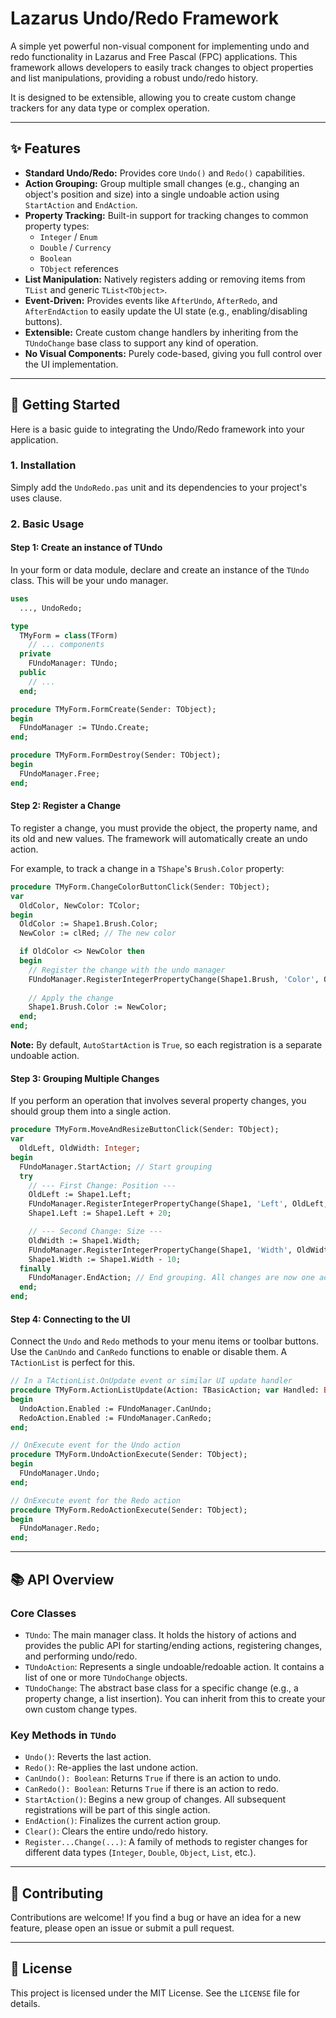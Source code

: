 # Lazarus Undo/Redo Framework

A simple yet powerful non-visual component for implementing undo and redo functionality in Lazarus and Free Pascal (FPC) applications. This framework allows developers to easily track changes to object properties and list manipulations, providing a robust undo/redo history.

It is designed to be extensible, allowing you to create custom change trackers for any data type or complex operation.

---

## ✨ Features

* **Standard Undo/Redo:** Provides core `Undo()` and `Redo()` capabilities.
* **Action Grouping:** Group multiple small changes (e.g., changing an object's position and size) into a single undoable action using `StartAction` and `EndAction`.
* **Property Tracking:** Built-in support for tracking changes to common property types:
    * `Integer` / `Enum`
    * `Double` / `Currency`
    * `Boolean`
    * `TObject` references
* **List Manipulation:** Natively registers adding or removing items from `TList` and generic `TList<TObject>`.
* **Event-Driven:** Provides events like `AfterUndo`, `AfterRedo`, and `AfterEndAction` to easily update the UI state (e.g., enabling/disabling buttons).
* **Extensible:** Create custom change handlers by inheriting from the `TUndoChange` base class to support any kind of operation.
* **No Visual Components:** Purely code-based, giving you full control over the UI implementation.

---

## 🚀 Getting Started

Here is a basic guide to integrating the Undo/Redo framework into your application.

### 1. Installation

Simply add the `UndoRedo.pas` unit and its dependencies to your project's uses clause.

### 2. Basic Usage

#### Step 1: Create an instance of TUndo

In your form or data module, declare and create an instance of the `TUndo` class. This will be your undo manager.

```pascal
uses
  ..., UndoRedo;

type
  TMyForm = class(TForm)
    // ... components
  private
    FUndoManager: TUndo;
  public
    // ...
  end;

procedure TMyForm.FormCreate(Sender: TObject);
begin
  FUndoManager := TUndo.Create;
end;

procedure TMyForm.FormDestroy(Sender: TObject);
begin
  FUndoManager.Free;
end;
```

#### Step 2: Register a Change

To register a change, you must provide the object, the property name, and its old and new values. The framework will automatically create an undo action.

For example, to track a change in a `TShape`'s `Brush.Color` property:

```pascal
procedure TMyForm.ChangeColorButtonClick(Sender: TObject);
var
  OldColor, NewColor: TColor;
begin
  OldColor := Shape1.Brush.Color;
  NewColor := clRed; // The new color

  if OldColor <> NewColor then
  begin
    // Register the change with the undo manager
    FUndoManager.RegisterIntegerPropertyChange(Shape1.Brush, 'Color', OldColor, NewColor);
    
    // Apply the change
    Shape1.Brush.Color := NewColor;
  end;
end;
```
**Note:** By default, `AutoStartAction` is `True`, so each registration is a separate undoable action.

#### Step 3: Grouping Multiple Changes

If you perform an operation that involves several property changes, you should group them into a single action.

```pascal
procedure TMyForm.MoveAndResizeButtonClick(Sender: TObject);
var
  OldLeft, OldWidth: Integer;
begin
  FUndoManager.StartAction; // Start grouping
  try
    // --- First Change: Position ---
    OldLeft := Shape1.Left;
    FUndoManager.RegisterIntegerPropertyChange(Shape1, 'Left', OldLeft, Shape1.Left + 20);
    Shape1.Left := Shape1.Left + 20;

    // --- Second Change: Size ---
    OldWidth := Shape1.Width;
    FUndoManager.RegisterIntegerPropertyChange(Shape1, 'Width', OldWidth, Shape1.Width - 10);
    Shape1.Width := Shape1.Width - 10;
  finally
    FUndoManager.EndAction; // End grouping. All changes are now one action.
  end;
end;
```

#### Step 4: Connecting to the UI

Connect the `Undo` and `Redo` methods to your menu items or toolbar buttons. Use the `CanUndo` and `CanRedo` functions to enable or disable them. A `TActionList` is perfect for this.

```pascal
// In a TActionList.OnUpdate event or similar UI update handler
procedure TMyForm.ActionListUpdate(Action: TBasicAction; var Handled: Boolean);
begin
  UndoAction.Enabled := FUndoManager.CanUndo;
  RedoAction.Enabled := FUndoManager.CanRedo;
end;

// OnExecute event for the Undo action
procedure TMyForm.UndoActionExecute(Sender: TObject);
begin
  FUndoManager.Undo;
end;

// OnExecute event for the Redo action
procedure TMyForm.RedoActionExecute(Sender: TObject);
begin
  FUndoManager.Redo;
end;
```

---

## 📚 API Overview

### Core Classes

* `TUndo`: The main manager class. It holds the history of actions and provides the public API for starting/ending actions, registering changes, and performing undo/redo.
* `TUndoAction`: Represents a single undoable/redoable action. It contains a list of one or more `TUndoChange` objects.
* `TUndoChange`: The abstract base class for a specific change (e.g., a property change, a list insertion). You can inherit from this to create your own custom change types.

### Key Methods in `TUndo`

* `Undo()`: Reverts the last action.
* `Redo()`: Re-applies the last undone action.
* `CanUndo(): Boolean`: Returns `True` if there is an action to undo.
* `CanRedo(): Boolean`: Returns `True` if there is an action to redo.
* `StartAction()`: Begins a new group of changes. All subsequent registrations will be part of this single action.
* `EndAction()`: Finalizes the current action group.
* `Clear()`: Clears the entire undo/redo history.
* `Register...Change(...)`: A family of methods to register changes for different data types (`Integer`, `Double`, `Object`, `List`, etc.).

---

## 🤝 Contributing

Contributions are welcome! If you find a bug or have an idea for a new feature, please open an issue or submit a pull request.

---

## 📜 License

This project is licensed under the MIT License. See the `LICENSE` file for details.